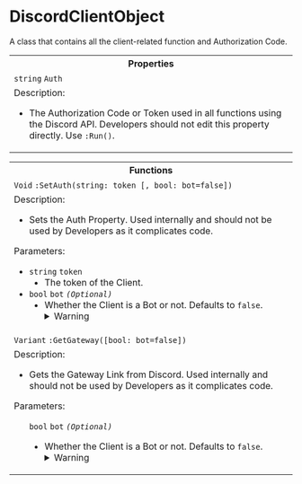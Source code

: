 # DiscordClientObject
A class that contains all the client-related function and Authorization Code.
<table>
  <tr>
    <th>Properties</th>
  </tr>
  <tr>
    <td>
      <code>string</code> <code>Auth</code>
    </td>
  </tr>
  <tr>
    <td>
      Description:
      <ul TYPE="disc">
        <li>
          The Authorization Code or Token used in all functions using the Discord API. Developers should not edit this property directly. Use <code>:Run()</code>.
        </li>
      </ul>
    </td>
  </tr>
</table> 
<table>
  <tr>
    <th>Functions</th>
  </tr>
  <tr>
    <td>
      <code>Void</code> <code>:SetAuth(string: token [, bool: bot=false])</code>
    </td>
  </tr>
  <tr>
    <td>
      Description:
      <ul TYPE="disc">
        <li>
          Sets the Auth Property. Used internally and should not be used by Developers as it complicates code.
        </li>
      </ul>
      Parameters:
      <ul TYPE="disc">
        <li>
          <code>string</code> <code>token</code>
            <ul TYPE="disc">
              <li>
                The token of the Client.
              </li>
            </ul>
        </li>
        <li>
        <code>bool</code> <code>bot</code> <i><code>(Optional)</code></i>
          <ul TYPE="disc">
            <li>
              Whether the Client is a Bot or not. Defaults to <code>false</code>.
<details>
<summary>Warning</summary>

```diff
! Logging on with a user token is against the Discord Terms of Service and
!   doing so might potentially get your account banned.
! Use this at your own risk.
``` 

</details>
            </li>
          </ul>
        </li>
      </ul>
    </td>
  </tr>
  <!--GetGateway-->
  <tr>
    <td>
      <code>Variant</code> <code>:GetGateway([bool: bot=false])</code>
    </td>
  </tr>
  <tr>
    <td>
      Description:
      <ul TYPE="disc">
        <li>
          Gets the Gateway Link from Discord. Used internally and should not be used by Developers as it complicates code.
        </li>
      </ul>
      Parameters:
      <ul TYPE="disc">
        <code>bool</code> <code>bot</code> <i><code>(Optional)</code></i>
          <ul TYPE="disc">
            <li>
              Whether the Client is a Bot or not. Defaults to <code>false</code>.
<details>
<summary>Warning</summary>

```diff
! Logging on with a user token is against the Discord Terms of Service and
!   doing so might potentially get your account banned.
! Use this at your own risk.
``` 

</details>
            </li>
          </ul>
        </li>
      </ul>
    </td>
  </tr>
</table> 
